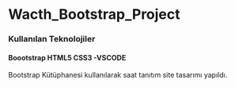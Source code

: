 <h1>Wacth_Bootstrap_Project</h1>

<h3>Kullanılan Teknolojiler</h3>

<h4>Boootstrap HTML5 CSS3 -VSCODE</h4>

<p>Bootstrap Kütüphanesi kullanılarak saat tanıtım site tasarımı yapıldı.</p>

<img src="./images/screen.gif" alt="">
